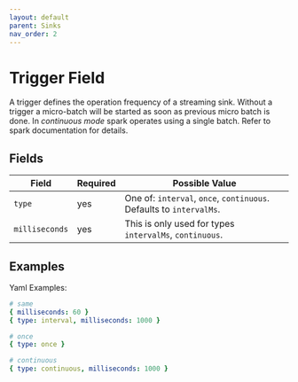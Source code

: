```yaml
---
layout: default
parent: Sinks
nav_order: 2
---
```


# Trigger Field

A trigger defines the operation frequency of a streaming sink. 
Without a trigger a micro-batch will be started as soon as previous micro batch is done.
In _continuous mode_ spark operates using a single batch.
Refer to spark documentation for details.

## Fields

| Field | Required | Possible Value |
| ----- | -------- | -------------- |
| `type` | yes | One of: `interval`, `once`, `continuous`. Defaults to `intervalMs`. |
| `milliseconds` | yes | This is only used for types `intervalMs`, `continuous`. |

## Examples

Yaml Examples:

```yaml
# same
{ milliseconds: 60 }
{ type: interval, milliseconds: 1000 }

# once
{ type: once }

# continuous
{ type: continuous, milliseconds: 1000 }
```
